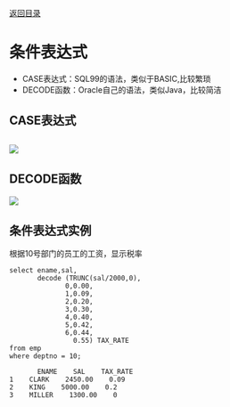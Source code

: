 [返回目录](/README.md)

# 条件表达式

* CASE表达式：SQL99的语法，类似于BASIC,比较繁琐
* DECODE函数：Oracle自己的语法，类似Java，比较简洁

## CASE表达式

## ![](/assets/import32.png)

## DECODE函数

![](/assets/import33.png)

## 条件表达式实例

根据10号部门的员工的工资，显示税率

```
select ename,sal,
       decode (TRUNC(sal/2000,0),
              0,0.00,
              1,0.09,
              2,0.20,
              3,0.30,
              4,0.40,
              5,0.42,
              6,0.44,
                0.55) TAX_RATE
from emp
where deptno = 10;

       ENAME    SAL    TAX_RATE
1    CLARK    2450.00    0.09
2    KING    5000.00    0.2
3    MILLER    1300.00    0
```



